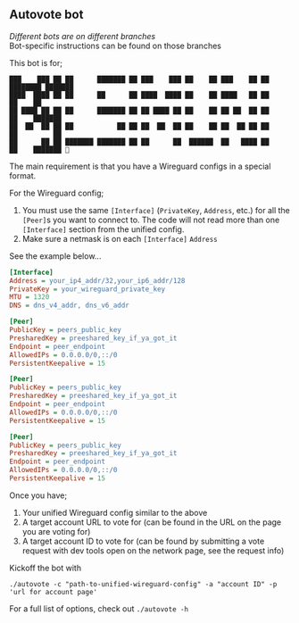 ## Autovote bot
*Different bots are on different branches*  
Bot-specific instructions can be found on those branches

This bot is for;
```azure
███    ███ ██ ██      ███████ ██ ███    ███ ██    ██ ███    ██ ██ ████████ ███████ 
████  ████ ██ ██      ██      ██ ████  ████ ██    ██ ████   ██ ██    ██    ██      
██ ████ ██ ██ ██      ███████ ██ ██ ████ ██ ██    ██ ██ ██  ██ ██    ██    ███████ 
██  ██  ██ ██ ██           ██ ██ ██  ██  ██ ██    ██ ██  ██ ██ ██    ██         ██ 
██      ██ ██ ███████ ███████ ██ ██      ██  ██████  ██   ████ ██    ██    ███████ 
```

The main requirement is that you have a Wireguard configs in a special format.

For the Wireguard config;
1) You must use the same `[Interface]` (`PrivateKey`, `Address`, etc.) for all the `[Peer]`s you want to connect to. The code will not read more than one `[Interface]` section from the unified config.
2) Make sure a netmask is on each `[Interface]` `Address`

See the example below...

```ini
[Interface]
Address = your_ip4_addr/32,your_ip6_addr/128
PrivateKey = your_wireguard_private_key
MTU = 1320
DNS = dns_v4_addr, dns_v6_addr

[Peer]
PublicKey = peers_public_key
PresharedKey = preeshared_key_if_ya_got_it
Endpoint = peer_endpoint
AllowedIPs = 0.0.0.0/0,::/0
PersistentKeepalive = 15

[Peer]
PublicKey = peers_public_key
PresharedKey = preeshared_key_if_ya_got_it
Endpoint = peer_endpoint
AllowedIPs = 0.0.0.0/0,::/0
PersistentKeepalive = 15

[Peer]
PublicKey = peers_public_key
PresharedKey = preeshared_key_if_ya_got_it
Endpoint = peer_endpoint
AllowedIPs = 0.0.0.0/0,::/0
PersistentKeepalive = 15
```

Once you have;
1) Your unified Wireguard config similar to the above
2) A target account URL to vote for (can be found in the URL on the page you are voting for)
3) A target account ID to vote for (can be found by submitting a vote request with dev tools open on the network page, see the request info)

Kickoff the bot with
```shell
./autovote -c "path-to-unified-wireguard-config" -a "account ID" -p 'url for account page'
```

For a full list of options, check out `./autovote -h`